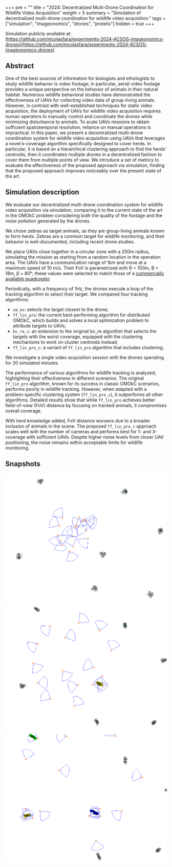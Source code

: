 +++
pre = ""
title = "2024: Decentralized Multi-Drone Coordination for Wildlife Video Acquisition"
weight = 5
summary = "Simulation of decentralized multi-drone coordination for wildlife video acquisition."
tags = ["simulation", "imageonomics", "drones", "protelis"]
hidden = true
+++

Simulation publicly available at: [https://github.com/nicolasfara/experiments-2024-ACSOS-imageonomics-drones](https://github.com/nicolasfara/experiments-2024-ACSOS-imageonomics-drones)

## Abstract

One of the best sources of information for biologists and ethologists to study wildlife behavior is video footage;
in particular, aerial video footage provides a unique perspective on the behavior of animals in their natural habitat.
Numerous wildlife behavioral studies have demonstrated the effectiveness of UAVs for collecting video data of group-living animals.
However, in contrast with well-established techniques for static video acquisition, the deployment of UAVs for wildlife video acquisition
requires human operators to manually control and coordinate the drones while minimizing disturbance to animals.
To scale UAVs missions to obtain sufficient spatiotemporal resolution, reliance on manual operations is impractical.
In this paper, we present a decentralized multi-drone coordination system for wildlife video acquisition using UAVs that leverages a novel k-coverage
algorithm specifically designed to cover herds. In particular, it is based on a hierarchical clustering approach to find the herds'
centroids, then it coordinates multiple drones in a decentralized fashion to cover them from multiple points of view.
We introduce a set of metrics to evaluate the effectiveness of the proposed approach via simulation,
finding that the proposed approach improves noticeably over the present state of the art.

## Simulation description

We evaluate our decentralized multi-drone
coordination system for wildlife video acquisition via simulation, comparing it to the current state of the art in the OMOkC
problem considering both the quality of the footage and the
noise pollution generated by the drones.

We chose zebras as target animals, as they are group-living animals known to form herds.
Zebras are a common target for wildlife monitoring, and
their behavior is well-documented, including recent drone studies.

We place UAVs close together in a circular zone with a 200m radius,
simulating the mission as starting from a random location in the operation area.
The UAVs have a communication range of 1km and move at a maximum speed of 10 m/s.
Their FoV is parametrized with R = 100m, B = 18m, β = 80°; these values were selected to match those of a
[commercially available quadcopter](https://archive.is/hVoJw).

Periodically, with a frequency of 1Hz, the drones execute a
loop of the tracking algorithm to select their target. We compared four tracking algorithms:
  - `sm_av`: selects the target closest to the drone;
  - `ff_lin_pro`: the current best-performing algorithm for distributed OMOkC, which builds and solves a local optimization problem to attribute targets to UAVs;
  - `bc_re_c`: an extension to the original bc_re algorithm that selects the targets with the worst coverage, equipped with the clustering mechanisms to work on cluster centroids instead;
  - `ff_lin_pro_c`: a variant of `ff_lin_pro` algorithm that includes clustering.

We investigate a single video acquisition session with the drones operating for 30 simulated minutes.

The performance of various algorithms for wildlife tracking is analyzed, highlighting their effectiveness in different scenarios.
The original `ff_lin_pro` algorithm, known for its success in classic OMOkC scenarios, performs poorly in wildlife tracking.
However, when adapted with a problem-specific clustering system (`ff_lin_pro_c`), it outperforms all other algorithms.
Detailed results show that while `ff_lin_pro` achieves better field-of-view (FoV) distance by focusing on tracked animals,
it compromises overall coverage.

With herd knowledge added, FoV distance worsens due to a broader inclusion of animals in the scene.
The proposed `ff_lin_pro_c` approach scales well with the number of cameras and performs best for 1- and 3-coverage with sufficient UAVs.
Despite higher noise levels from closer UAV positioning, the noise remains within acceptable limits for wildlife monitoring.

## Snapshots

![snapshot-1](snapshot-1.png)
![snapshot-2](snapshot-2.png)
![snapshot-3](snapshot-3.png)
